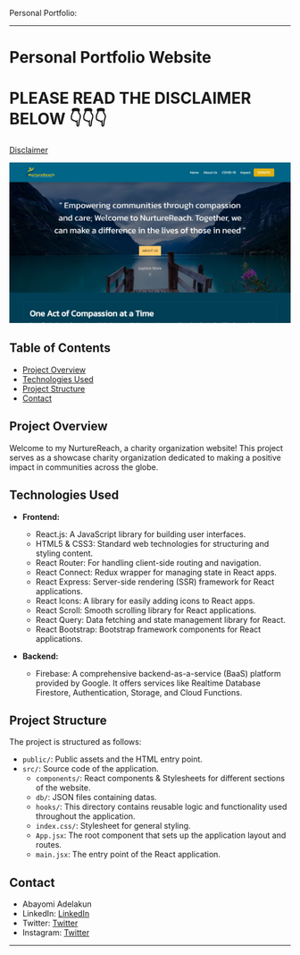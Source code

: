 Personal Portfolio:

---

# Personal Portfolio Website

# PLEASE READ THE DISCLAIMER BELOW 👇👇👇

[Disclaimer](./src/components/Privacy/disclaimer.txt)

![Project Preview](./nurtureassets/nurture.webp)


## Table of Contents

- [Project Overview](#project-overview)
- [Technologies Used](#technologies-used)
- [Project Structure](#project-structure)
- [Contact](#contact)

## Project Overview

Welcome to my NurtureReach, a charity organization website! This project serves as a showcase charity organization dedicated to making a positive impact in communities across the globe.

## Technologies Used

- **Frontend:**
  - React.js: A JavaScript library for building user interfaces.
  - HTML5 & CSS3: Standard web technologies for structuring and styling content.
  - React Router: For handling client-side routing and navigation.
  - React Connect: Redux wrapper for managing state in React apps.
  - React Express: Server-side rendering (SSR) framework for React applications.
  - React Icons: A library for easily adding icons to React apps.
  - React Scroll: Smooth scrolling library for React applications.
  - React Query: Data fetching and state management library for React.
  - React Bootstrap: Bootstrap framework components for React applications.

- **Backend:**
  - Firebase: A comprehensive backend-as-a-service (BaaS) platform provided by Google. It offers services like Realtime Database Firestore, Authentication, Storage, and Cloud Functions.



## Project Structure

The project is structured as follows:

- `public/`: Public assets and the HTML entry point.
- `src/`: Source code of the application.
  - `components/`: React components & Stylesheets for different sections of the website.
  - `db/`: JSON files containing datas.
  - `hooks/`: This directory contains reusable logic and functionality used throughout the application.
  - `index.css/`: Stylesheet for general styling.
  - `App.jsx`: The root component that sets up the application layout and routes.
  - `main.jsx`: The entry point of the React application.

## Contact

- Abayomi Adelakun
- LinkedIn: [LinkedIn](https://www.linkedin.com/in/abayomi-adelakun-897227178/)
- Twitter: [Twitter](https://twitter.com/thisisadelakun)
- Instagram: [Twitter](https://instagram.com/thisisadelakun)

---
